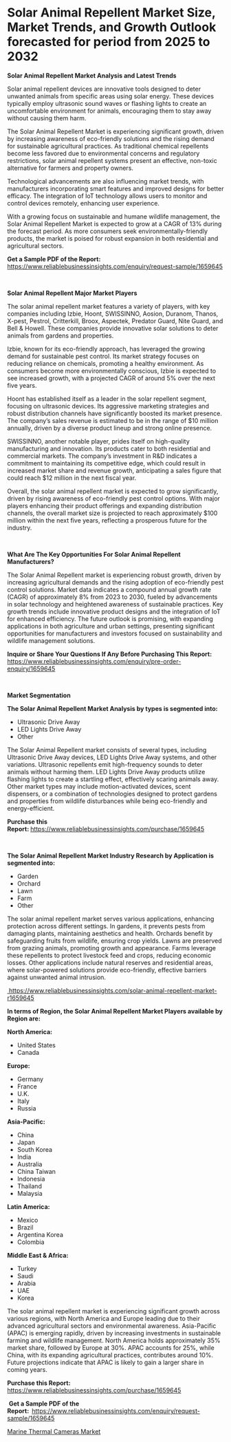 <p><h1>Solar Animal Repellent Market Size, Market Trends, and Growth Outlook forecasted for period from 2025 to 2032</h1></p><p><strong>Solar Animal Repellent Market Analysis and Latest Trends</strong></p>
<p><p>Solar animal repellent devices are innovative tools designed to deter unwanted animals from specific areas using solar energy. These devices typically employ ultrasonic sound waves or flashing lights to create an uncomfortable environment for animals, encouraging them to stay away without causing them harm. </p><p>The Solar Animal Repellent Market is experiencing significant growth, driven by increasing awareness of eco-friendly solutions and the rising demand for sustainable agricultural practices. As traditional chemical repellents become less favored due to environmental concerns and regulatory restrictions, solar animal repellent systems present an effective, non-toxic alternative for farmers and property owners. </p><p>Technological advancements are also influencing market trends, with manufacturers incorporating smart features and improved designs for better efficacy. The integration of IoT technology allows users to monitor and control devices remotely, enhancing user experience. </p><p>With a growing focus on sustainable and humane wildlife management, the Solar Animal Repellent Market is expected to grow at a CAGR of 13% during the forecast period. As more consumers seek environmentally-friendly products, the market is poised for robust expansion in both residential and agricultural sectors.</p></p>
<p><strong>Get a Sample PDF of the Report:&nbsp;</strong> <a href="https://www.reliablebusinessinsights.com/enquiry/request-sample/1659645?utm_campaign=2330&utm_medium=2&utm_source=Github&utm_content=ia&utm_term=17022025&utm_id=solar-animal-repellent">https://www.reliablebusinessinsights.com/enquiry/request-sample/1659645</a></p>
<p>&nbsp;</p>
<p><strong>Solar Animal Repellent Major Market Players</strong></p>
<p><p>The solar animal repellent market features a variety of players, with key companies including Izbie, Hoont, SWISSINNO, Aosion, Duranom, Thanos, X-pest, Pestrol, Critterkill, Broox, Aspectek, Predator Guard, Nite Guard, and Bell & Howell. These companies provide innovative solar solutions to deter animals from gardens and properties.</p><p>Izbie, known for its eco-friendly approach, has leveraged the growing demand for sustainable pest control. Its market strategy focuses on reducing reliance on chemicals, promoting a healthy environment. As consumers become more environmentally conscious, Izbie is expected to see increased growth, with a projected CAGR of around 5% over the next five years.</p><p>Hoont has established itself as a leader in the solar repellent segment, focusing on ultrasonic devices. Its aggressive marketing strategies and robust distribution channels have significantly boosted its market presence. The company’s sales revenue is estimated to be in the range of $10 million annually, driven by a diverse product lineup and strong online presence.</p><p>SWISSINNO, another notable player, prides itself on high-quality manufacturing and innovation. Its products cater to both residential and commercial markets. The company’s investment in R&D indicates a commitment to maintaining its competitive edge, which could result in increased market share and revenue growth, anticipating a sales figure that could reach $12 million in the next fiscal year.</p><p>Overall, the solar animal repellent market is expected to grow significantly, driven by rising awareness of eco-friendly pest control options. With major players enhancing their product offerings and expanding distribution channels, the overall market size is projected to reach approximately $100 million within the next five years, reflecting a prosperous future for the industry.</p></p>
<p>&nbsp;</p>
<p><strong>What Are The Key Opportunities For Solar Animal Repellent Manufacturers?</strong></p>
<p><p>The Solar Animal Repellent market is experiencing robust growth, driven by increasing agricultural demands and the rising adoption of eco-friendly pest control solutions. Market data indicates a compound annual growth rate (CAGR) of approximately 8% from 2023 to 2030, fueled by advancements in solar technology and heightened awareness of sustainable practices. Key growth trends include innovative product designs and the integration of IoT for enhanced efficiency. The future outlook is promising, with expanding applications in both agriculture and urban settings, presenting significant opportunities for manufacturers and investors focused on sustainability and wildlife management solutions.</p></p>
<p><strong>Inquire or Share Your Questions If Any Before Purchasing This Report:</strong> <a href="https://www.reliablebusinessinsights.com/enquiry/pre-order-enquiry/1659645?utm_campaign=2330&utm_medium=2&utm_source=Github&utm_content=ia&utm_term=17022025&utm_id=solar-animal-repellent">https://www.reliablebusinessinsights.com/enquiry/pre-order-enquiry/1659645</a></p>
<p>&nbsp;</p>
<p><strong>Market Segmentation</strong></p>
<p><strong>The Solar Animal Repellent Market Analysis by types is segmented into:</strong></p>
<p><ul><li>Ultrasonic Drive Away</li><li>LED Lights Drive Away</li><li>Other</li></ul></p>
<p><p>The Solar Animal Repellent market consists of several types, including Ultrasonic Drive Away devices, LED Lights Drive Away systems, and other variations. Ultrasonic repellents emit high-frequency sounds to deter animals without harming them. LED Lights Drive Away products utilize flashing lights to create a startling effect, effectively scaring animals away. Other market types may include motion-activated devices, scent dispensers, or a combination of technologies designed to protect gardens and properties from wildlife disturbances while being eco-friendly and energy-efficient.</p></p>
<p><strong>Purchase this Report:&nbsp;</strong><a href="https://www.reliablebusinessinsights.com/purchase/1659645?utm_campaign=2330&utm_medium=2&utm_source=Github&utm_content=ia&utm_term=17022025&utm_id=solar-animal-repellent">https://www.reliablebusinessinsights.com/purchase/1659645</a></p>
<p>&nbsp;</p>
<p><strong>The Solar Animal Repellent Market Industry Research by Application is segmented into:</strong></p>
<p><ul><li>Garden</li><li>Orchard</li><li>Lawn</li><li>Farm</li><li>Other</li></ul></p>
<p><p>The solar animal repellent market serves various applications, enhancing protection across different settings. In gardens, it prevents pests from damaging plants, maintaining aesthetics and health. Orchards benefit by safeguarding fruits from wildlife, ensuring crop yields. Lawns are preserved from grazing animals, promoting growth and appearance. Farms leverage these repellents to protect livestock feed and crops, reducing economic losses. Other applications include natural reserves and residential areas, where solar-powered solutions provide eco-friendly, effective barriers against unwanted animal intrusion.</p></p>
<p><a href="https://www.reliablebusinessinsights.com/solar-animal-repellent-market-r1659645?utm_campaign=2330&utm_medium=2&utm_source=Github&utm_content=ia&utm_term=17022025&utm_id=solar-animal-repellent">&nbsp;https://www.reliablebusinessinsights.com/solar-animal-repellent-market-r1659645</a></p>
<p><strong>In terms of Region, the Solar Animal Repellent Market Players available by Region are:</strong></p>
<p>
    <p> <strong> North America: </strong>
        <ul>
            <li>United States</li>
            <li>Canada</li>
        </ul>
        </p> 
    <p> <strong> Europe: </strong>
        <ul>
            <li>Germany</li>
            <li>France</li>
            <li>U.K.</li>
            <li>Italy</li>
            <li>Russia</li>
        </ul>
        </p> 
    <p> <strong> Asia-Pacific: </strong>
        <ul>
            <li>China</li>
            <li>Japan</li>
            <li>South Korea</li>
            <li>India</li>
            <li>Australia</li>
            <li>China Taiwan</li>
            <li>Indonesia</li>
            <li>Thailand</li>
            <li>Malaysia</li>
        </ul>
        </p> 
    <p> <strong> Latin America: </strong>
        <ul>
            <li>Mexico</li>
            <li>Brazil</li>
            <li>Argentina Korea</li>
            <li>Colombia</li>
        </ul>
        </p> 
    <p> <strong> Middle East & Africa: </strong>
        <ul>
            <li>Turkey</li>
            <li>Saudi</li>
            <li>Arabia</li>
            <li>UAE</li>
            <li>Korea</li>
        </ul>
    </p>
    </p>
<p><p>The solar animal repellent market is experiencing significant growth across various regions, with North America and Europe leading due to their advanced agricultural sectors and environmental awareness. Asia-Pacific (APAC) is emerging rapidly, driven by increasing investments in sustainable farming and wildlife management. North America holds approximately 35% market share, followed by Europe at 30%. APAC accounts for 25%, while China, with its expanding agricultural practices, contributes around 10%. Future projections indicate that APAC is likely to gain a larger share in coming years.</p></p>
<p><strong>Purchase this Report: </strong><a href="https://www.reliablebusinessinsights.com/purchase/1659645?utm_campaign=2330&utm_medium=2&utm_source=Github&utm_content=ia&utm_term=17022025&utm_id=solar-animal-repellent">https://www.reliablebusinessinsights.com/purchase/1659645</a></p>
<p>&nbsp;<strong>Get a Sample PDF of the Report:&nbsp;&nbsp;</strong><a href="https://www.reliablebusinessinsights.com/enquiry/request-sample/1659645?utm_campaign=2330&utm_medium=2&utm_source=Github&utm_content=ia&utm_term=17022025&utm_id=solar-animal-repellent">https://www.reliablebusinessinsights.com/enquiry/request-sample/1659645</a></p>
<p><strong></strong></p>
<p><p><a href="https://github.com/ulyssacrayne00231/Market-Research-Report-List-1/blob/main/marine-thermal-cameras-market.md?utm_campaign=2330&utm_medium=2&utm_source=Github&utm_content=ia&utm_term=17022025&utm_id=solar-animal-repellent">Marine Thermal Cameras Market</a></p></p>